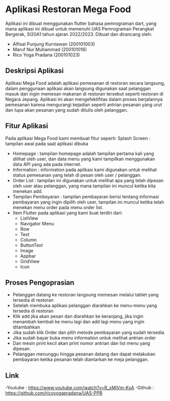 # Aplikasi Restoran Mega Food
Aplikasi ini dibuat menggunakan flutter bahasa pemrograman dart, yang mana aplikasi ini dibuat untuk memenuhi UAS Pemrograman Perangkat Bergerak, SI20A1 tahun ajaran 2022/2023.
Dibuat dan dirancang oleh:
  - Alfisal Punjung Kurniawan (200101003)
  - Maruf Nur Muhammad (200101016)
  - Rico Yoga Pradana (200101023)
## Deskripsi Aplikasi
Aplikasi Mega Food adalah aplikasi pemesanan di restoran secara langsung, dalam penggunaan aplikasi akan langsung digunakan saat pelanggan masuk dan ingin memesan makanan di restoran tersebut seperti restoran di Negara Jepang. Aplikasi ini akan mengefektifitas dalam proses berjalannya pemesanan karena mengurangi kejadian seperti antrian pesanan yang urut dan lupa akan pesanan yang sudah ditulis oleh pelanggan.
## Fitur Aplikasi
Pada aplikasi Mega Food kami membuat fitur seperti:
Splash Screen : tampilan awal pada saat aplikasi dibuka
  - Homepage : tampilan homepage adalah tampilan pertama kali yang dilihat oleh user, dan data menu yang kami tampilkan menggunakan data API yang ada pada internet.
  - Information : information pada aplikasi kami digunakan untuk melihat status pemesanan yang telah di pesan oleh user / pelanggan.
  - Order List : tampilan ini digunakan untuk melihat apa yang telah dipesan oleh user atau pelanggan, yang mana tampilan ini muncul ketika kita menekan add.
  - Tampilan Pembayaran : tampilan pembayaran berisi tentang informasi pembayaran yang ingin dipilih oleh user, tampilan ini muncul ketika telah menekan menu order pada menu order list.
  - Item Flutter pada aplikasi yang kami buat terdiri dari:
    - ListView 		
    - Navigator Menu
    - Row		
    - Text
    - Column		
    - ButtonText
    - Image		
    - Appbar
    - GridView		
    - Icon
## Proses Pengoprasian
  - Pelanggan datang ke restoran langsung memesan melalui tablet yang tersedia di restoran
  - Setelah membuka aplikasi pelanggan diarahkan ke menu-menu yang tersedia di restoran
  - Klik add jika akan pesan dan diarahkan ke keranjang, jika ingin menambah kembali ke menu lagi dan add lagi menu yang ingin ditambahkan
  - Jika sudah klik Order dan pilih metode pembayaran yang sudah tersedia
  - Jika sudah bayar buka menu information untuk melihat antrian order
  - Dan mesin print kecil akan print nomor antrian dan list menu yang dipesan.
  - Pelanggan menunggu hingga pesanan datang dan dapat melakukan pembayaran ketika pesanan telah diantarkan ke meja pelanggan.
## Link
-Youtube : https://www.youtube.com/watch?v=R_xMiVm-KsA
-Github  : https://github.com/ricoyogapradana/UAS-PPB
